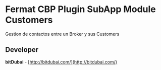 # Fermat CBP Plugin SubApp Module Customers

Gestion de contactos entre un Broker y sus Customers

## Developer

**bitDubai** - [http://bitdubai.com/](http://bitdubai.com/)
